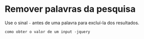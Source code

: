 # Remover palavras da pesquisa

Use o sinal `-` antes de uma palavra para excluí-la dos resultados.

```text
como obter o valor de um input -jquery
```